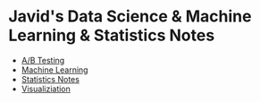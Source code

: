 # Javid's Data Science & Machine Learning & Statistics Notes

* [A/B Testing](/ab-testing/)
* [Machine Learning](/machine-learning/)
* [Statistics Notes](/statistics/)
* [Visualiziation](/visualization/)
